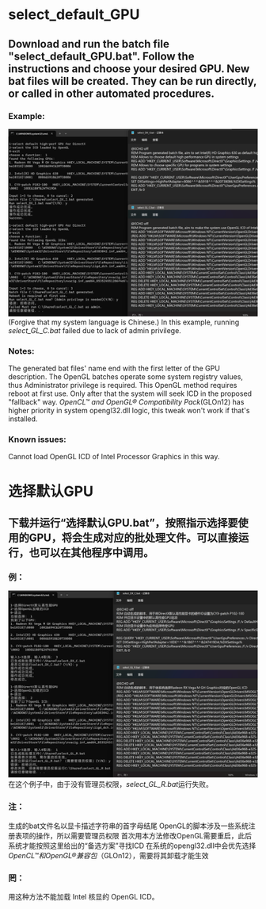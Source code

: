 # select_default_GPU
## Download and run the batch file "select_default_GPU.bat". Follow the instructions and choose your desired GPU. New bat files will be created. They can be run directly, or called in other automated procedures.
### Example:
![example](/examples/eg1.png)
(Forgive that my system language is Chinese.)
In this example, running *select_GL_C.bat* failed due to lack of admin privilege.
### Notes:
The generated bat files' name end with the first letter of the GPU description.
The OpenGL batches operate some system registry values, thus Administrator privilege is required.
This OpenGL method requires reboot at first use. Only after that the system will seek ICD in the proposed "fallback" way.
*OpenCL™ and OpenGL® Compatibility Pack*(GLOn12) has higher priority in system opengl32.dll logic, this tweak won't work if that's installed.
### Known issues:
Cannot load OpenGL ICD of Intel Processor Graphics in this way.

# 选择默认GPU
## 下载并运行“选择默认GPU.bat”，按照指示选择要使用的GPU，将会生成对应的批处理文件。可以直接运行，也可以在其他程序中调用。
### 例：
![例](/examples/eg2.png)
在这个例子中，由于没有管理员权限，*select_GL_R.bat*运行失败。
### 注：
生成的bat文件名以显卡描述字符串的首字母结尾
OpenGL的脚本涉及一些系统注册表项的操作，所以需要管理员权限
首次用本方法修改OpenGL需要重启，此后系统才能按照这里给出的“备选方案”寻找ICD
在系统的opengl32.dll中会优先选择*OpenCL™和OpenGL®兼容包*（GLOn12），需要将其卸载才能生效
### 罔：
用这种方法不能加载 Intel 核显的 OpenGL ICD。
